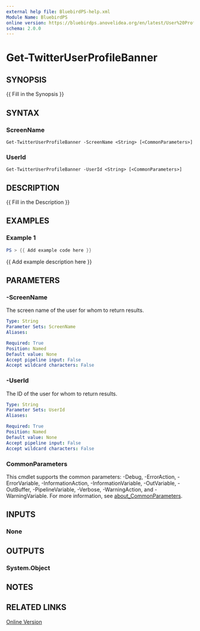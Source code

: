 ```yaml
---
external help file: BluebirdPS-help.xml
Module Name: BluebirdPS
online version: https://bluebirdps.anovelidea.org/en/latest/User%20Profile/Get-TwitterUserProfileBanner
schema: 2.0.0
---
```


# Get-TwitterUserProfileBanner

## SYNOPSIS
{{ Fill in the Synopsis }}

## SYNTAX

### ScreenName
```
Get-TwitterUserProfileBanner -ScreenName <String> [<CommonParameters>]
```

### UserId
```
Get-TwitterUserProfileBanner -UserId <String> [<CommonParameters>]
```

## DESCRIPTION
{{ Fill in the Description }}

## EXAMPLES

### Example 1
```powershell
PS > {{ Add example code here }}
```

{{ Add example description here }}

## PARAMETERS

### -ScreenName

The screen name of the user for whom to return results.

```yaml
Type: String
Parameter Sets: ScreenName
Aliases:

Required: True
Position: Named
Default value: None
Accept pipeline input: False
Accept wildcard characters: False
```

### -UserId

The ID of the user for whom to return results.

```yaml
Type: String
Parameter Sets: UserId
Aliases:

Required: True
Position: Named
Default value: None
Accept pipeline input: False
Accept wildcard characters: False
```

### CommonParameters

This cmdlet supports the common parameters: -Debug, -ErrorAction, -ErrorVariable, -InformationAction, -InformationVariable, -OutVariable, -OutBuffer, -PipelineVariable, -Verbose, -WarningAction, and -WarningVariable. For more information, see [about_CommonParameters](http://go.microsoft.com/fwlink/?LinkID=113216).

## INPUTS

### None

## OUTPUTS

### System.Object

## NOTES

## RELATED LINKS

[Online Version](https://bluebirdps.anovelidea.org/en/latest/User%20Profile/Get-TwitterUserProfileBanner)
